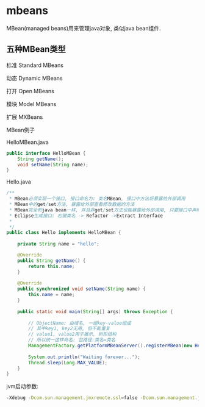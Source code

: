 # mbeans




MBean(managed beans)用来管理java对象, 类似java bean组件.

## 五种MBean类型


标准 Standard MBeans

动态 Dynamic MBeans

打开 Open MBeans

模块 Model MBeans

扩展 MXBeans



MBean例子

HelloMBean.java

```java
public interface HelloMBean {
	String getName();
	void setName(String name);
}
```


Hello.java

```java
/**
 * MBean必须实现一个接口, 接口命名为: 类名MBean, 接口中方法将暴露给外部调用
 * MBean中的get/set方法, 暴露给外部查看修改数据的方法
 * MBean完全和java bean一样, 并且非get/set方法也能暴露给外部调用, 只要接口中声明即可
 * Eclipse生成接口: 右键类名 -> Refactor ->Extract Interface 
 *
 */
public class Hello implements HelloMBean {
	
	private String name = "hello";

	@Override
	public String getName() {
		return this.name;
	}
	
	@Override
	public synchronized void setName(String name) {
		this.name = name;
	}
	
    public static void main(String[] args) throws Exception {
    	
    	// ObjectName: 由域名, 一组key-value组成
    	// 其中key1, key2无用, 但不能重复
    	// value1, value2用于展示, 树形结构
    	// 所以统一这样命名: 包路径:类名=类名
    	ManagementFactory.getPlatformMBeanServer().registerMBean(new Hello(), new ObjectName("com.cvicse.cxzx.mbeans:Hello=Hello"));
    	
        System.out.println("Waiting forever..."); 
        Thread.sleep(Long.MAX_VALUE); 
	}
}
```



jvm启动参数:

```bash
-Xdebug -Dcom.sun.management.jmxremote.ssl=false -Dcom.sun.management.jmxremote.authenticate=false -Djava.rmi.server.hostname=0.0.0.0 -Dcom.sun.management.jmxremote.port=9999
```




